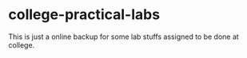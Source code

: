 # college-practical-labs
This is just a online backup for some lab stuffs assigned to be done at college.
